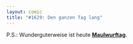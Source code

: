 ```yaml
---
layout: comic
title: "#1629: Den ganzen Tag lang"
---
```


P.S.:
Wunderguterweise ist heute <a href="http://www.fonflatter.de/kalender"><strong>Maulwurftag</strong></a>.
